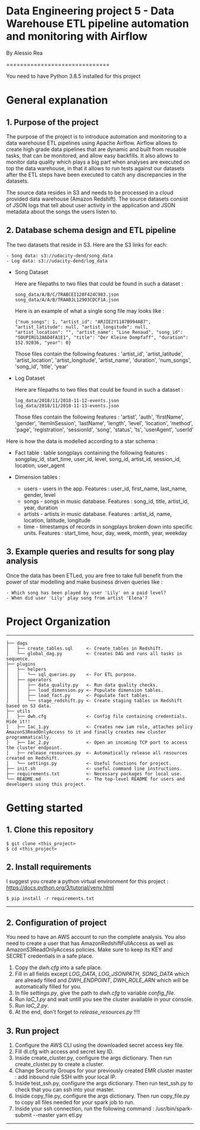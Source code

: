 # Data Engineering project 5 - Data Warehouse ETL pipeline automation and monitoring with Airflow

By Alessio Rea

==============================

You need to have Python 3.8.5 installed for this project

# General explanation

## 1. Purpose of the project

The purpose of the project is to introduce automation and monitoring to a data warehouse ETL pipelines using Apache Airflow. Airflow allows to create high grade data pipelines that are dynamic and built from reusable tasks, that can be monitored, and allow easy backfills. It also allows to monitor data quality which plays a big part when analyses are executed on top the data warehouse, in that it allows to run tests against our datasets after the ETL steps have been executed to catch any discrepancies in the datasets.

The source data resides in S3 and needs to be processed in a cloud provided data warehouse (Amazon Redshift). The source datasets consist of JSON logs that tell about user activity in the application and JSON metadata about the songs the users listen to.


## 2. Database schema design and ETL pipeline

The two datasets that reside in S3. Here are the S3 links for each:

    - Song data: s3://udacity-dend/song_data
    - Log data: s3://udacity-dend/log_data


- Song Dataset
    
    Here are filepaths to two files that could be found in such a dataset :

    ```
    song_data/A/B/C/TRABCEI128F424C983.json
    song_data/A/A/B/TRAABJL12903CDCF1A.json
    ```

    Here is an example of what a single song file may looks like :

    ```
    {"num_songs": 1, "artist_id": "ARJIE2Y1187B994AB7", "artist_latitude": null, "artist_longitude": null, "artist_location": "", "artist_name": "Line Renaud", "song_id": "SOUPIRU12A6D4FA1E1", "title": "Der Kleine Dompfaff", "duration": 152.92036, "year": 0}
    ```

    Those files contain the following features : 'artist_id', 'artist_latitude', 'artist_location', 'artist_longitude', 'artist_name', 'duration', 'num_songs', 'song_id', 'title', 'year'

- Log Dataset
    
    Here are filepaths to two files that could be found in such a dataset :

    ```
    log_data/2018/11/2018-11-12-events.json
    log_data/2018/11/2018-11-13-events.json
    ```
    
    Those files contain the following features : 'artist', 'auth', 'firstName', 'gender', 'itemInSession', 'lastName',
       'length', 'level', 'location', 'method', 'page', 'registration',
       'sessionId', 'song', 'status', 'ts', 'userAgent', 'userId'


Here is how the data is modelled according to a star schema :

- Fact table : table songplays containing the following features : songplay_id, start_time, user_id, level, song_id, artist_id, session_id, location, user_agent

- Dimension tables : 

    - users - users in the app. Features : user_id, first_name, last_name, gender, level
    - songs - songs in music database. Features : song_id, title, artist_id, year, duration
    - artists - artists in music database. Features : artist_id, name, location, latitude, longitude
    - time - timestamps of records in songplays broken down into specific units. Features : start_time, hour, day, week, month, year, weekday


## 3. Example queries and results for song play analysis

Once the data has been ETLed, you are free to take full benefit from the power of star modelling and make business driven queries like :

    - Which song has been played by user 'Lily' on a paid level?
    - When did user 'Lily' play song from artist 'Elena'?



# Project Organization 
----------------------

    ├── dags
    │   ├── create_tables.sql     <- Create_tables in Redshift.
    │   └── global_dag.py         <- Creates DAG and runs all tasks in sequence.
    ├── plugins
    │   ├── helpers               
    │   │   └── sql_queries.py    <- For ETL purpose. 
    │   ├── operators 
    │   │   ├── data_quality.py   <- Run data quality checks.  
    │   │   ├── load_dimension.py <- Populate dimension tables.  
    │   │   ├── load_fact.py      <- Populate fact tables.               
    │   │   └── stage_redshift.py <- Create staging tables in Redshift based on S3 data. 
    ├── utils
    │   ├── dwh.cfg               <- Config file containing credentials. Hide it!!
    │   ├── Iac_1.py              <- Creates new iam role, attaches policy AmazonS3ReadOnlyAccess to it and finally creates new cluster programmatically.
    │   ├── Iac_2.py              <- Open an incoming TCP port to access the cluster endpoint.
    │   ├── release_resources.py  <- Automatically release all resources created on Redshift.
    │   └── settings.py           <- Useful functions for project.  
    ├── init.sh                   <- useful command line instructions.
    ├── requirements.txt          <- Necessary packages for local use.
    └── README.md                 <- The top-level README for users and developers using this project.


# Getting started

## 1. Clone this repository

```
$ git clone <this_project>
$ cd <this_project>
```

## 2. Install requirements

I suggest you create a python virtual environment for this project : <https://docs.python.org/3/tutorial/venv.html>


```
$ pip install -r requirements.txt
```

--------


## 2. Configuration of project

You need to have an AWS account to run the complete analysis. You also need to create a user that has AmazonRedshiftFullAccess as well as AmazonS3ReadOnlyAccess policies. Make sure to keep its KEY and SECRET credentials in a safe place.

1. Copy the *dwh.cfg* into a safe place.
2. Fill in all fields except *LOG_DATA*, *LOG_JSONPATH*, *SONG_DATA* which are already filled and *DWH_ENDPOINT*, *DWH_ROLE_ARN* which will be automatically filled for you. 
3. In file *settings.py*, give the path to *dwh.cfg* to variable *config_file*.
4. Run *IaC_1.py* and wait untill you see the cluster available in your console.
4. Run *IaC_2.py*.
5. At the end, don't forget to *release_resources.py* !!!!



## 3. Run project

1. Configure the AWS CLI using the downloaded secret access key file.
2. Fill dl.cfg with access and secret key ID.
3. Inside create_cluster.py, configure the args dictionary. Then run create_cluster.py to create a cluster. 
4. Change Security Groups for your previously created EMR cluster master : add inbound rule SSH with your local IP.
5. Inside test_ssh.py, configure the args dictionary. Then run test_ssh.py to check that you can ssh into your master.
6. Inside copy_file.py, configure the args dictionary. Then run copy_file.py to copy all files needed for your spark job to run.
7. Inside your ssh connection, run the following command : /usr/bin/spark-submit --master yarn etl.py


--------




